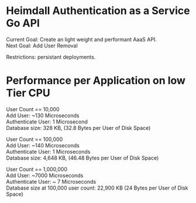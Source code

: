 # Heimdall Authentication as a Service Go API
Current Goal: Create an light weight and performant AaaS API.  
Next Goal: Add User Removal  
  
Restrictions: persistant deployments.  
  
# Performance per Application on low Tier CPU  
User Count == 10,000  
Add User: ~130 Microseconds  
Authenticate User: 1 Microsecond  
Database size: 328 KB, (32.8 Bytes per User of Disk Space)  
  
  
User Count == 100,000  
Add User: ~140 Microseconds  
Authenticate User: 1 Microseconds  
Database size: 4,648 KB, (46.48 Bytes per User of Disk Space)  
  
  
User Count == 1,000,000  
Add User: ~7000 Microseconds  
Authenticate User: ~ 7 Microseconds  
Database size at 100,000 user count: 22,900 KB (24 Bytes per User of Disk Space)  